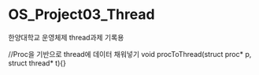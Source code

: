 # OS_Project03_Thread
한양대학교 운영체제 thread과제 기록용

//Proc을 기반으로 thread에 데이터 채워넣기
void procToThread(struct proc* p, struct thread* t){}
